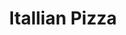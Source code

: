 ---
pizza_image: "/images/pizza-3.jpg"
title: "Itallian Pizza"
pizza_content: "Far far away, behind the word mountains, far from the countries Vokalia and Consonantia"
pizza_price: "$2.90"
type: "pizza"

---